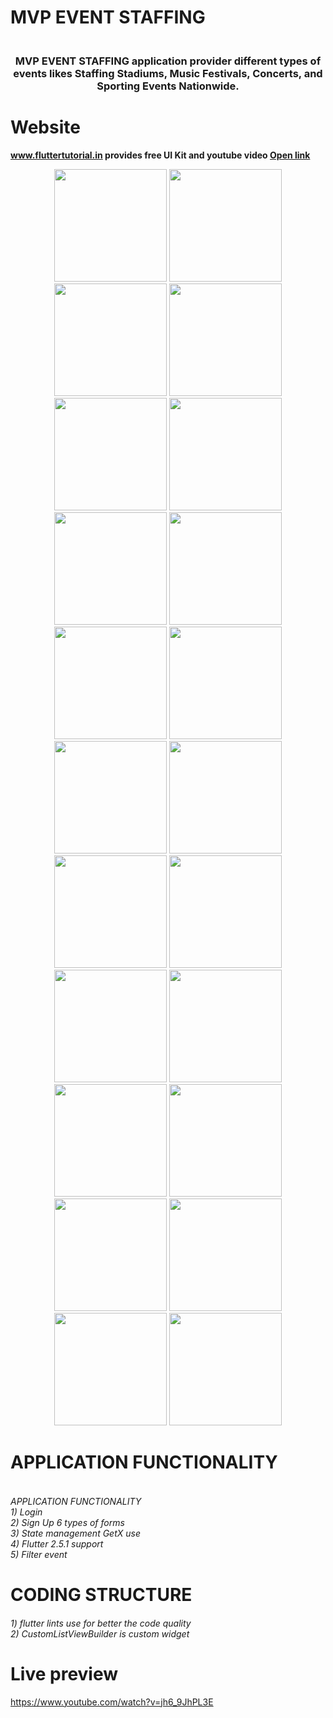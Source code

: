# MVP EVENT STAFFING

<h3 align="center">
    <br> 
    MVP EVENT STAFFING application provider different types of events likes Staffing Stadiums, Music Festivals, Concerts, and Sporting Events Nationwide.
</h3>

# Website
**www.fluttertutorial.in provides free UI Kit and youtube video [Open link](https://www.youtube.com/watch?v=5wPts2eIfF4)**

<p align="center">
  <img alt="" src="screenshot\device-2021-10-18-004219.png" width="180"/>
  <img alt="" src="screenshot\device-2021-10-18-004230.png" width="180"/>
  <img alt="" src="screenshot\device-2021-10-18-004240.png" width="180"/>
  <img alt="" src="screenshot\device-2021-10-18-004249.png" width="180"/>
  <img alt="" src="screenshot\device-2021-10-18-004305.png" width="180"/>
  <img alt="" src="screenshot\device-2021-10-18-004315.png" width="180"/>
  <img alt="" src="screenshot\device-2021-10-18-004331.png" width="180"/>
  <img alt="" src="screenshot\device-2021-10-18-004343.png" width="180"/>
  <img alt="" src="screenshot\device-2021-10-18-004352.png" width="180"/>
  <img alt="" src="screenshot\device-2021-10-18-004401.png" width="180"/>
  <img alt="" src="screenshot\device-2021-10-18-004410.png" width="180"/>
  <img alt="" src="screenshot\device-2021-10-18-004418.png" width="180"/>
  <img alt="" src="screenshot\device-2021-10-18-004429.png" width="180"/>
  <img alt="" src="screenshot\device-2021-10-18-004438.png" width="180"/>
  <img alt="" src="screenshot\device-2021-10-18-004446.png" width="180"/>
  <img alt="" src="screenshot\device-2021-10-18-004457.png" width="180"/>
  <img alt="" src="screenshot\device-2021-10-18-004506.png" width="180"/>
  <img alt="" src="screenshot\device-2021-10-18-004514.png" width="180"/>
  <img alt="" src="screenshot\device-2021-10-18-004525.png" width="180"/>
  <img alt="" src="screenshot\device-2021-10-18-004534.png" width="180"/>
  <img alt="" src="screenshot\device-2021-10-18-004544.png" width="180"/>
  <img alt="" src="screenshot\device-2021-10-18-004555.png" width="180"/>
</p>

# APPLICATION FUNCTIONALITY
<h6>
    <br>
    APPLICATION FUNCTIONALITY <br>
    1) Login <br>
    2) Sign Up 6 types of forms <br>
    3) State management GetX use<br>
    4) Flutter 2.5.1 support <br>
    5) Filter event <br>
</h6>

# CODING STRUCTURE
<h6>
    1) flutter lints use for better the code quality<br>
    2) CustomListViewBuilder is custom widget<br>
</h6>

# Live preview
https://www.youtube.com/watch?v=jh6_9JhPL3E
